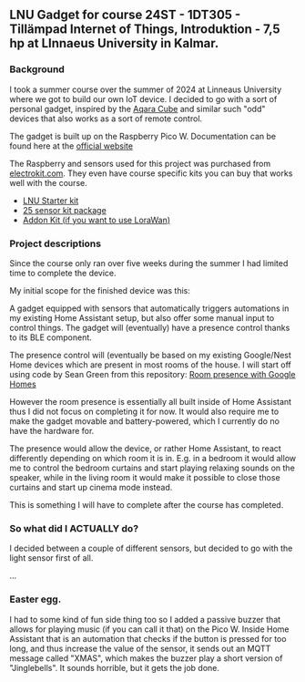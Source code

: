 ## LNU Gadget for course 24ST - 1DT305 - Tillämpad Internet of Things, Introduktion - 7,5 hp at LInnaeus University in Kalmar. 

### Background

I took a summer course over the summer of 2024 at Linneaus University where we got to build our own IoT device. I decided to go with a sort of personal gadget, inspired by the [Aqara Cube](https://www.aqara.com/us/product/cube/) and similar such "odd" devices that also works as a sort of remote control. 

The gadget is built up on the Raspberry Pico W. Documentation can be found here at the [official website](https://www.raspberrypi.com/documentation/microcontrollers/raspberry-pi-pico.html)

The Raspberry and sensors used for this project was purchased from [electrokit.com](https://www.electrokit.com). They even have course specific kits you can buy that works well with the course.

 - [LNU Starter kit](https://www.electrokit.com/lnu-starter)
 - [25 sensor kit package](electrokit.com/sensor-kit-25-moduler)
 - [Addon Kit (if you want to use LoraWan)](https://www.electrokit.com/lnu-addon)

### Project descriptions

Since the course only ran over five weeks during the summer I had limited time to complete the device. 

My initial scope for the finished device was this:

A gadget equipped with sensors that automatically triggers automations in my existing Home Assistant setup, but also offer some manual input to control things. The gadget will (eventually) have a presence control thanks to its BLE component. 

The presence control will (eventually be based on my existing Google/Nest Home devices which are present in most rooms of the house. I will start off using code by Sean Green from this repository: [Room presence with Google Homes](]https://github.com/seangreen2/home_assistant/wiki/Room-Presence-with-Google-Homes)

However the room presence is essentially all built inside of Home Assistant thus I did not focus on completing it for now. It would also require me to make the gadget movable and battery-powered, which I currently do no have the hardware for. 

The presence would allow the device, or rather Home Assistant, to react differently depending on which room it is in. E.g. in a bedroom it would allow me to control the bedroom curtains and start playing relaxing sounds on the speaker, while in the living room it would make it possible to close those curtains and start up cinema mode instead. 

This is something I will have to complete after the course has completed. 

### So what did I ACTUALLY do?

I decided between a couple of different sensors, but decided to go with the light sensor first of all. 

...

### Easter egg. 

I had to some kind of fun side thing too so I added a passive buzzer that allows for playing music (if you can call it that) on the Pico W. Inside Home Assistant that is an automation that checks if the button is pressed for too long, and thus increase the value of the sensor, it sends out an MQTT message called "XMAS", which makes the buzzer play a short version of "Jinglebells". It sounds horrible, but it gets the job done.
